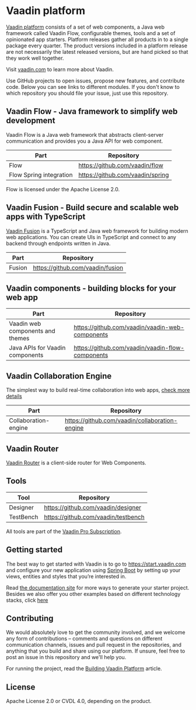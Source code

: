 # Vaadin platform

[Vaadin platform](https://vaadin.com/) consists of a set of web components, a Java web framework called Vaadin Flow, configurable themes, tools and a set of opinionated app starters. Platform releases gather all products in to a single package every quarter. The product versions included in a platform release are not necessarily the latest released versions, but are hand picked so that they work well together.

Visit [vaadin.com](https://vaadin.com/) to learn more about Vaadin.

Use GitHub projects to open issues, propose new features, and contribute code. Below you can see links to different modules. If you don't know to which repository you should file your issue, just use this repository.


## Vaadin Flow - Java framework to simplify web development

Vaadin Flow is a Java web framework that abstracts client-server communication and provides you a Java API for web component.

| Part | Repository |
|------|------------|
| Flow | https://github.com/vaadin/flow |
| Flow Spring integration | https://github.com/vaadin/spring |

Flow is licensed under the Apache License 2.0.

## Vaadin Fusion - Build secure and scalable web apps with TypeScript
[Vaadin Fusion](https://vaadin.com/fusion) is a TypeScript and Java web framework for building modern web applications. You can create UIs in TypeScript and connect to any backend through endpoints written in Java.

| Part | Repository |
|------|------------|
| Fusion | https://github.com/vaadin/fusion |

## Vaadin components - building blocks for your web app

| Part | Repository |
|------|------------|
| Vaadin web components and themes | https://github.com/vaadin/vaadin-web-components |
| Java APIs for Vaadin components | https://github.com/vaadin/vaadin-flow-components |

## Vaadin Collaboration Engine 

The simplest way to build real-time collaboration into web apps, [check more details](https://vaadin.com/collaboration)

| Part | Repository |
|------|------------|
| Collaboration-engine | https://github.com/vaadin/collaboration-engine |

## Vaadin Router

[Vaadin Router](https://github.com/vaadin/vaadin-router) is a client-side router for Web Components.

## Tools

| Tool | Repository |
|------|------------|
| Designer | https://github.com/vaadin/designer |
| TestBench | https://github.com/vaadin/testbench |

All tools are part of the [Vaadin Pro Subscription](https://vaadin.com/pricing).

## Getting started

The best way to get started with Vaadin is to go to https://start.vaadin.com and configure your new application using [Spring Boot](https://spring.io/projects/spring-boot) by setting up your views, entities and styles that you’re interested in.

Read [the documentation site](https://vaadin.com/docs/latest/guide/start) for more ways to generate your starter project. Besides we also offer you other examples based on different technology stacks, click [here](https://vaadin.com/start)


## Contributing

We would absolutely love to get the community involved, and we welcome any form of contributions – comments and questions on different communication channels, issues and pull request in the repositories, and anything that you build and share using our platform. If unsure, feel free to post an issue in this repository and we'll help you.

For running the project, read the [Building Vaadin Platform](BUILD.md) article.

## License

Apache License 2.0 or CVDL 4.0, depending on the product.
